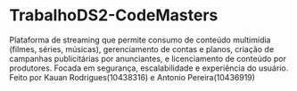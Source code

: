 # TrabalhoDS2-CodeMasters
Plataforma de streaming que permite consumo de conteúdo multimídia (filmes, séries, músicas), gerenciamento de contas e planos, criação de campanhas publicitárias por anunciantes, e licenciamento de conteúdo por produtores. Focada em segurança, escalabilidade e experiência do usuário. Feito por Kauan Rodrigues(10438316) e Antonio Pereira(10436919)
